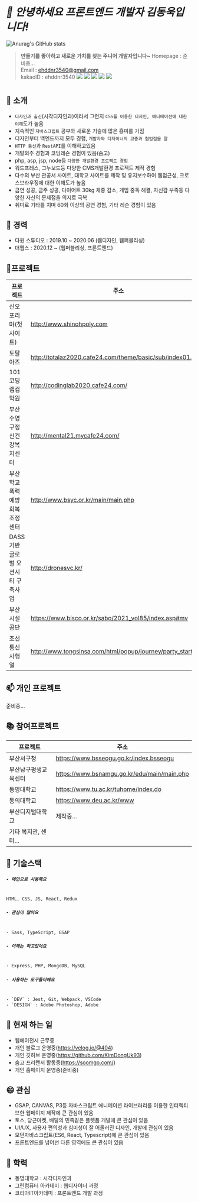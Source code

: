 # _👋 안녕하세요 프론트엔드 개발자 김동욱입니다!_    




![Anurag's GitHub stats](https://github-readme-stats.vercel.app/api?username=KimDongUk93&&show_icons=true&theme=vue-dark)    




>**만들기를 좋아하고 새로운 가치를 찾는 주니어 개발자입니다~**
>Homepage : 준비중...    
>Email : ehddnr3540@gmail.com    
>kakaoID : ehddnr3540
> ![](https://img.shields.io/badge/HTML5-e56128?style=flat-square&logo=HTML5&logoColor=white) ![](https://img.shields.io/badge/CSS3-2ca1d3?style=flat-square&logo=CSS3&logoColor=white) ![](https://img.shields.io/badge/JavaScript-cfb02a?style=flat-square&logo=JavaScript&logoColor=white) ![](https://img.shields.io/badge/React-4cafc8?style=flat-square&logo=React&logoColor=white) ![](https://img.shields.io/badge/Redux-793fb9?style=flat-square&logo=Redux&logoColor=white)
#
#
#
## 💬 소개
- `디자인과 출신`(시각디자인과)이라서 그런지 `CSS를 이용한 디자인, 애니메이션에 대한 이해`도가 높음
- 지속적인 `자바스크립트` 공부와 새로운 기술에 많은 흥미를 가짐
- 디자인부터 백엔드까지 모두 경험, `개발자와 디자이너의 고충과 협업점을 잘 `
- `HTTP 통신`과 `RestAPI`를 이해하고있음
- 개발외주 경험과 코딩레슨 경험이 있음(숨고)
- php, asp, jsp, node등 `다양한 개발환경 프로젝트 경험`
- 워드프레스, 그누보드등 다양한 CMS개발환경 프로젝트 제작 경험
- 다수의 부산 관공서 사이트, 대학교 사이트를 제작 및 유지보수하여 웹접근성, 크로스브라우징에 대한 이해도가 높음
- 금연 성공, 금주 성공, 다이어트 30kg 체중 감소, 게임 중독 해결, 자신감 부족등 다양한 자신의 문제점을 의지로 극복
- 취미로 기타를 치며 60회 이상의 공연 경험, 기타 레슨 경험이 있음

## 🔭 경력
- 다원 스튜디오 : 2019.10 ~ 2020.06 (웹디자인, 웹퍼블리싱)
- 더웹스 : 2020.12 ~ (웹퍼블리싱, 프론트엔드)

## 📜프로젝트
| 프로젝트 | 주소 |
| ------ | ------ |
| 신오포리마(첫사이트) | http://www.shinohpoly.com |
| 토탈아즈 | http://totalaz2020.cafe24.com/theme/basic/sub/index01.php |
| 101코딩랩컴학원 | http://codinglab2020.cafe24.com/ |
| 부산수영구정신건강복지센터 | http://mental21.mycafe24.com/ |
| 부산학교폭력예방회복조정센터 | http://www.bsyc.or.kr/main/main.php |
| DASS기반 글로벌 오션시티 구축사업 | http://dronesvc.kr/ |
| 부산시설공단 | https://www.bisco.or.kr/sabo/2021_vol85/index.asp#mv |
| 조선통신사행열 | http://www.tongsinsa.com/html/popup/journey/party_start.html |

## 📫 개인 프로젝트
준비중...

## 📚 참여프로젝트
| 프로젝트 | 주소 |
| ------ | ------ |
| 부산서구청 | https://www.bsseogu.go.kr/index.bsseogu |
| 부산남구평생교육센터 | https://www.bsnamgu.go.kr/edu/main/main.php |
| 동명대학교 | https://www.tu.ac.kr/tuhome/index.do |
| 동의대학교 | https://www.deu.ac.kr/www |
| 부산디지털대학교 | 제작중... |
| 기타 복지관, 센터... |  |


## 🌱 기술스택
##### `- 메인으로 사용해요` 
#
 ```sh
HTML, CSS, JS, React, Redux
```
##### `- 관심이 많아요` 
#
```sh
- Sass, TypeScript, GSAP
```
##### `- 이해는 하고있어요` 
#
```sh
- Express, PHP, MongoDB, MySQL
```
##### `- 사용하는 도구들이에요`
#
```sh
- `DEV` : Jest, Git, Webpack, VSCode
- `DESIGN` : Adobe Photoshop, Adobe 
```

## 🥾 현재 하는 일 
- 웹에이전시 근무중
- 개인 블로그 운영중(https://velog.io/@404)
- 개인 깃허브 운영중(https://github.com/KimDongUk93)
- 숨고 프리랜서 활동중(https://soomgo.com/)
- 개인 홈페이지 운영중(준비중)

## 😄 관심
- GSAP, CANVAS, P3등 자바스크립트 애니메이션 라이브러리를 이용한 인터렉티브한 웹페이지 제작에 큰 관심이 있음
- 토스, 당근마켓, 배달의 민족같은 플렛폼 개발에 큰 관심이 있음
- UI/UX, 사용자 편의성과 심미성이 잘 어울러진 디자인, 개발에 관심이 있음
- 모던자바스크립트(ES6, React, Typescript)에 큰 관심이 있음
- 프론트엔드를 넘어선 다른 영역에도 큰 관심이 있음

## 🙆‍ 학력
- 동명대학교 : 시각디자인과
- 그린컴퓨터 아카데미 : 웹디자이너 과정
- 코리아IT아카데미 : 프론트엔드 개발 과정
